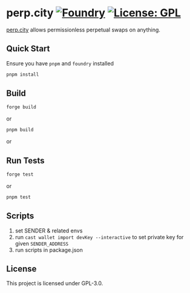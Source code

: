 # perp.city [![Foundry][foundry-badge]][foundry] [![License: GPL][license-badge]][license]

[foundry]: https://getfoundry.sh/
[foundry-badge]: https://img.shields.io/badge/Built%20with-Foundry-FFDB1C.svg
[license]: https://opensource.org/licenses/GPL-3.0
[license-badge]: https://img.shields.io/badge/License-GNU%20GPL-blue

[perp.city](https://perp.city/) allows permissionless perpetual swaps on anything.

## Quick Start

Ensure you have `pnpm` and `foundry` installed

```sh
pnpm install
```

## Build

```sh
forge build
```
or
```sh
pnpm build
```
or

## Run Tests

```sh
forge test
```
or
```sh
pnpm test
```

## Scripts

1. set SENDER & related envs
2. run `cast wallet import devKey --interactive` to set private key for given `SENDER_ADDRESS`
3. run scripts in package.json

## License

This project is licensed under GPL-3.0.
